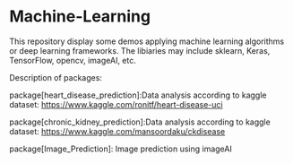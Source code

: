 # Machine-Learning
This repository display some demos applying machine learning algorithms or deep learning frameworks.
The libiaries may include sklearn, Keras, TensorFlow, opencv, imageAI, etc.

Description of packages:

package[heart_disease_prediction]:Data analysis according to kaggle dataset: https://www.kaggle.com/ronitf/heart-disease-uci

package[chronic_kidney_prediction]:Data analysis according to kaggle dataset: https://www.kaggle.com/mansoordaku/ckdisease

package[Image_Prediction]: Image prediction using imageAI
